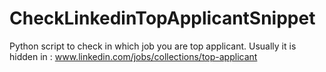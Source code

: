 # CheckLinkedinTopApplicantSnippet
Python script to check in which job you are top applicant. Usually it is hidden in : www.linkedin.com/jobs/collections/top-applicant
